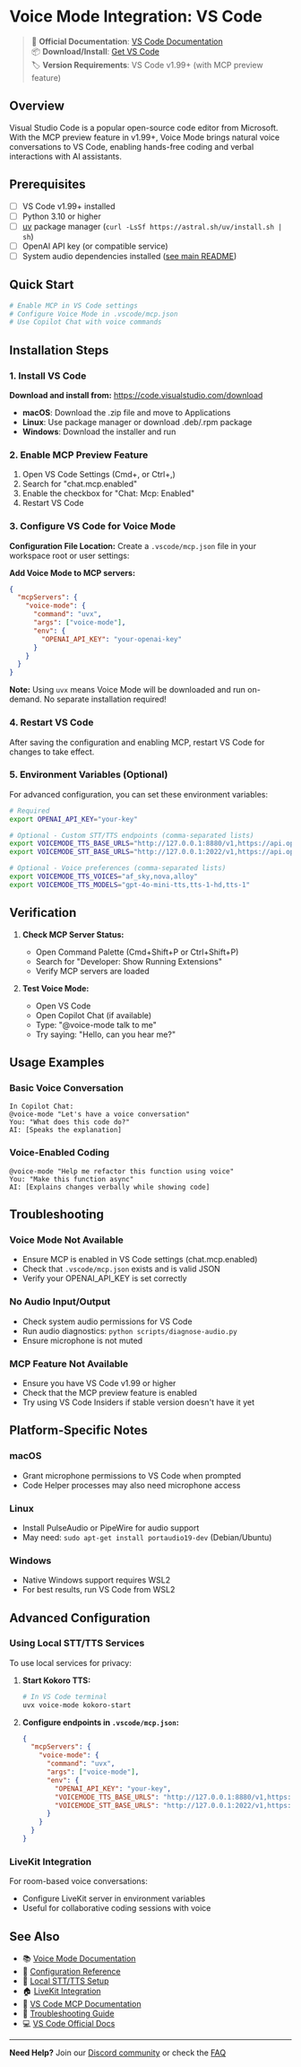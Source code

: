 # Voice Mode Integration: VS Code

> 🔗 **Official Documentation**: [VS Code Documentation](https://code.visualstudio.com/docs)  
> 📦 **Download/Install**: [Get VS Code](https://code.visualstudio.com/download)  
> 🏷️ **Version Requirements**: VS Code v1.99+ (with MCP preview feature)

## Overview

Visual Studio Code is a popular open-source code editor from Microsoft. With the MCP preview feature in v1.99+, Voice Mode brings natural voice conversations to VS Code, enabling hands-free coding and verbal interactions with AI assistants.

## Prerequisites

- [ ] VS Code v1.99+ installed
- [ ] Python 3.10 or higher
- [ ] [uv](https://github.com/astral-sh/uv) package manager (`curl -LsSf https://astral.sh/uv/install.sh | sh`)
- [ ] OpenAI API key (or compatible service)
- [ ] System audio dependencies installed ([see main README](../../README.md#system-dependencies))

## Quick Start

```bash
# Enable MCP in VS Code settings
# Configure Voice Mode in .vscode/mcp.json
# Use Copilot Chat with voice commands
```

## Installation Steps

### 1. Install VS Code

**Download and install from:** https://code.visualstudio.com/download

- **macOS**: Download the .zip file and move to Applications
- **Linux**: Use package manager or download .deb/.rpm package  
- **Windows**: Download the installer and run

### 2. Enable MCP Preview Feature

1. Open VS Code Settings (Cmd+, or Ctrl+,)
2. Search for "chat.mcp.enabled"
3. Enable the checkbox for "Chat: Mcp: Enabled"
4. Restart VS Code

### 3. Configure VS Code for Voice Mode

**Configuration File Location:**
Create a `.vscode/mcp.json` file in your workspace root or user settings:

**Add Voice Mode to MCP servers:**

```json
{
  "mcpServers": {
    "voice-mode": {
      "command": "uvx",
      "args": ["voice-mode"],
      "env": {
        "OPENAI_API_KEY": "your-openai-key"
      }
    }
  }
}
```

**Note:** Using `uvx` means Voice Mode will be downloaded and run on-demand. No separate installation required!

### 4. Restart VS Code

After saving the configuration and enabling MCP, restart VS Code for changes to take effect.

### 5. Environment Variables (Optional)

For advanced configuration, you can set these environment variables:

```bash
# Required
export OPENAI_API_KEY="your-key"

# Optional - Custom STT/TTS endpoints (comma-separated lists)
export VOICEMODE_TTS_BASE_URLS="http://127.0.0.1:8880/v1,https://api.openai.com/v1"
export VOICEMODE_STT_BASE_URLS="http://127.0.0.1:2022/v1,https://api.openai.com/v1"

# Optional - Voice preferences (comma-separated lists)
export VOICEMODE_TTS_VOICES="af_sky,nova,alloy"
export VOICEMODE_TTS_MODELS="gpt-4o-mini-tts,tts-1-hd,tts-1"
```

## Verification

1. **Check MCP Server Status:**
   - Open Command Palette (Cmd+Shift+P or Ctrl+Shift+P)
   - Search for "Developer: Show Running Extensions"
   - Verify MCP servers are loaded

2. **Test Voice Mode:**
   - Open VS Code
   - Open Copilot Chat (if available)
   - Type: "@voice-mode talk to me"
   - Try saying: "Hello, can you hear me?"

## Usage Examples

### Basic Voice Conversation
```
In Copilot Chat:
@voice-mode "Let's have a voice conversation"
You: "What does this code do?"
AI: [Speaks the explanation]
```

### Voice-Enabled Coding
```
@voice-mode "Help me refactor this function using voice"
You: "Make this function async"
AI: [Explains changes verbally while showing code]
```

## Troubleshooting

### Voice Mode Not Available
- Ensure MCP is enabled in VS Code settings (chat.mcp.enabled)
- Check that `.vscode/mcp.json` exists and is valid JSON
- Verify your OPENAI_API_KEY is set correctly

### No Audio Input/Output
- Check system audio permissions for VS Code
- Run audio diagnostics: `python scripts/diagnose-audio.py`
- Ensure microphone is not muted

### MCP Feature Not Available
- Ensure you have VS Code v1.99 or higher
- Check that the MCP preview feature is enabled
- Try using VS Code Insiders if stable version doesn't have it yet

## Platform-Specific Notes

### macOS
- Grant microphone permissions to VS Code when prompted
- Code Helper processes may also need microphone access

### Linux
- Install PulseAudio or PipeWire for audio support
- May need: `sudo apt-get install portaudio19-dev` (Debian/Ubuntu)

### Windows
- Native Windows support requires WSL2
- For best results, run VS Code from WSL2

## Advanced Configuration

### Using Local STT/TTS Services

To use local services for privacy:

1. **Start Kokoro TTS:**
   ```bash
   # In VS Code terminal
   uvx voice-mode kokoro-start
   ```

2. **Configure endpoints in `.vscode/mcp.json`:**
   ```json
   {
     "mcpServers": {
       "voice-mode": {
         "command": "uvx",
         "args": ["voice-mode"],
         "env": {
           "OPENAI_API_KEY": "your-key",
           "VOICEMODE_TTS_BASE_URLS": "http://127.0.0.1:8880/v1,https://api.openai.com/v1",
           "VOICEMODE_STT_BASE_URLS": "http://127.0.0.1:2022/v1,https://api.openai.com/v1"
         }
       }
     }
   }
   ```

### LiveKit Integration

For room-based voice conversations:
- Configure LiveKit server in environment variables
- Useful for collaborative coding sessions with voice

## See Also

- 📚 [Voice Mode Documentation](../../README.md)
- 🔧 [Configuration Reference](../configuration.md)
- 🎤 [Local STT/TTS Setup](../whisper.md)
- 🏠 [LiveKit Integration](../livekit/README.md)
- 💬 [VS Code MCP Documentation](https://code.visualstudio.com/docs/mcp)
- 🐛 [Troubleshooting Guide](../troubleshooting/README.md)
- 💻 [VS Code Official Docs](https://code.visualstudio.com/docs)

---

**Need Help?** Join our [Discord community](https://discord.gg/Hm7dF3uCfG) or check the [FAQ](../../README.md#troubleshooting)
